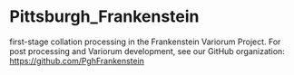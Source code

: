 # Pittsburgh_Frankenstein
first-stage collation processing in the Frankenstein Variorum Project. For post processing and Variorum development, see our GitHub organization: <https://github.com/PghFrankenstein>
